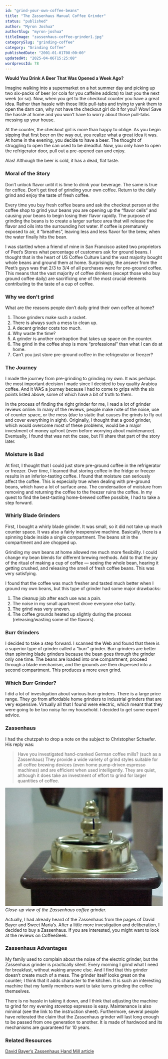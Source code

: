 ```yaml
---
id: "grind-your-own-coffee-beans"
title: "The Zassenhaus Manual Coffee Grinder"
status: "published"
author: "Myron Joshua"
authorSlug: "myron-joshua"
titleImage: "zassenhaus-coffee-grinder1.jpg"
categorySlug: "grinding-coffee"
category: "Grinding Coffee"
publishedDate: "2001-01-01T08:00:00"
updatedAt: "2025-04-06T15:25:08"
wordpressId: 78
---
```


**Would You Drink A Beer That Was Opened a Week Ago?**

Imagine walking into a supermarket on a hot summer day and picking up two six-packs of beer (or cola for you caffeine addicts) to last you the next week (or so). Now, when you get to the checkout counter you have a great idea. Rather than hassle with those little pull-tabs and trying to yank them to open the darn can, why not have the checkout girl do it for you? Wow! Save the hassle at home and you won’t have to worry about those pull-tabs messing up your house.

At the counter, the checkout girl is more than happy to oblige. As you begin sipping that first beer on the way out, you realize what a great idea it was. At home in the evening, you decide to have a beer. The thought of struggling to open the can used to be dreadful. Now, you only have to open the refrigerator door, pull out a pre-opened can and enjoy.

Alas! Although the beer is cold, it has a dead, flat taste.

### Moral of the Story

Don’t unlock flavor until it is time to drink your beverage. The same is true for coffee. Don’t get tired of grinding your own coffee. Return to the daily grind and enjoy the taste of fresh coffee.

Every time you buy fresh coffee beans and ask the checkout person at the coffee shop to grind your beans you are opening up the “flavor cells” and causing your beans to begin losing their flavor rapidly. The purpose of grinding the beans is to create a larger surface area that will release the flavor and oils into the surrounding hot water. If coffee is prematurely exposed to air, it “breathes”, leaving less and less flavor for the brew, when the water finally hits the bean.

I was startled when a friend of mine in San Francisco asked two proprietors of Peet’s Stores what percentage of customers ask for ground beans. I thought that in the heart of US Coffee Culture Land the vast majority bought whole beans and ground them at home. Surprisingly, the answer from the Peet’s guys was that 2/3 to 3/4 of all purchases were for pre-ground coffee. This means that the vast majority of coffee drinkers (except those who buy ground coffee daily) are sacrificing one of the most crucial elements contributing to the taste of a cup of coffee.

### Why we don’t grind

What are the reasons people don’t daily grind their own coffee at home?

1.  Those grinders make such a racket.
2.  There is always such a mess to clean up.
3.  A decent grinder costs too much.
4.  Why waste the time?
5.  A grinder is another contraption that takes up space on the counter.
6.  The grind in the coffee shop is more “professional” than what I can do at home.
7.  Can’t you just store pre-ground coffee in the refrigerator or freezer?

### The Journey

I made the journey from pre-grinding to grinding my own. It was perhaps the most important decision I made since I decided to buy quality Arabica coffee. And it WAS a journey because I had to come to grips with the six points listed above, some of which have a bit of truth to them.

In the process of finding the right grinder for me, I read a lot of grinder reviews online. In many of the reviews, people make note of the noise, use of counter space, or the mess (due to static that causes the grinds to fly out and cover everything in sight). Originally, I thought that a good grinder, which would overcome most of these problems, would be a major investment of money upfront (even before worrying about maintenance). Eventually, I found that was not the case, but I’ll share that part of the story later.

### Moisture is Bad

At first, I thought that I could just store pre-ground coffee in the refrigerator or freezer. Over time, I learned that storing coffee in the fridge or freezer results in an inferior-tasting coffee. I found that moisture can seriously affect the coffee. This is especially true when dealing with pre-ground beans, which have a lot of surface area. The condensation of moisture from removing and returning the coffee to the freezer ruins the coffee. In my quest to find the best-tasting home-brewed coffee possible, I had to take a step forward.

### Whirly Blade Grinders

First, I bought a whirly blade grinder. It was small, so it did not take up much counter space. It was also a fairly inexpensive machine. Basically, there is a spinning blade inside a single compartment. The beans sit in the compartment and are chopped up.

Grinding my own beans at home allowed me much more flexibility. I could change my bean blends for different brewing methods. Add to that the joy of the ritual of making a cup of coffee — seeing the whole bean, hearing it getting crushed, and releasing the smell of fresh coffee beans. This was very satisfying.

I found that the coffee was much fresher and tasted much better when I ground my own beans, but this type of grinder had some major drawbacks:

1.  The cleanup job after each use was a pain.
2.  The noise in my small apartment drove everyone else batty.
3.  The grind was very uneven.
4.  The coffee grounds heated up slightly during the process (releasing/wasting some of the flavors).

### Burr Grinders

I decided to take a step forward. I scanned the Web and found that there is a superior type of grinder called a “burr” grinder. Burr grinders are better than spinning blade grinders because the bean goes through the grinder only one time. The beans are loaded into one compartment, proceed through a blade mechanism, and the grounds are then dispersed into a second compartment. This produces a more even grind.

### Which Burr Grinder?

I did a lot of investigation about various burr grinders. There is a large price range. They go from affordable home grinders to industrial grinders that are very expensive. Virtually all that I found were electric, which meant that they were going to be too noisy for my household. I decided to get some expert advice.

### Zassenhaus

I had the chutzpah to drop a note on the subject to Christopher Schaefer. His reply was:

> Have you investigated hand-cranked German coffee mills? (such as a Zassenhaus) They provide a wide variety of grind styles suitable for all coffee brewing devices (even home pump-driven espresso machines) and are efficient when used intelligently. They are quiet, although it does take an investment of effort to grind for larger quantities of coffee.

![close up grinder](zass-close.jpg)  
*Close-up view of the Zassenhaus coffee grinder.*

Actually, I had already heard of the Zassenhaus from the pages of David Bayer and Sweet Maria’s. After a little more investigation and deliberation, I decided to buy a Zassenhaus. If you are interested, you might want to look at the reviews on CoffeeGeek.

### Zassenhaus Advantages

My family used to complain about the noise of the electric grinder, but the Zassenhaus grinder is practically silent. Every morning I grind what I need for breakfast, without waking anyone else. And I find that this grinder doesn’t create much of a mess. The grinder itself looks great on the counter; I think that it adds character to the kitchen. It is such an interesting machine that my family members want to take turns grinding the coffee themselves.

There is no hassle in taking it down, and I think that adjusting the machine to grind for my evening stovetop espresso is easy. Maintenance is also minimal (see the link to the instruction sheet). Furthermore, several people have reiterated the claim that the Zassenhaus grinder will last long enough to be passed from one generation to another. It is made of hardwood and its mechanisms are guaranteed for 10 years.

### Related Resources

[David Bayer’s Zassenhaus Hand Mill article](https://www.math.columbia.edu/~bayer/coffee/#B "Zassenhaus Hand Mill ")